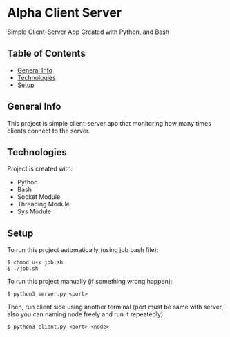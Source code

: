 # Alpha Client Server 
Simple Client-Server App Created with Python, and Bash

## Table of Contents
* [General Info](#general-info)
* [Technologies](#technologies)
* [Setup](#setup)

## General Info
This project is simple client-server app that monitoring how many times clients connect to the server.

## Technologies
Project is created with:
* Python
* Bash
* Socket Module
* Threading Module
* Sys Module

## Setup
To run this project automatically (using job bash file):

```
$ chmod u+x job.sh
$ ./job.sh
```

To run this project manually (if something wrong happen):

```
$ python3 server.py <port>
```

Then, run client side using another terminal (port must be same with server, also you can naming node freely and run it repeatedly):

```
$ python3 client.py <port> <node>
```
